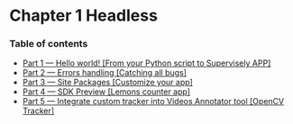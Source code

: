 # Chapter 1 Headless

### Table of contents

* [Part 1 — Hello world! \[From your Python script to Supervisely APP\]](part-1-hello-world-from-your-python-script-to-supervisely-app.md)
* [Part 2 — Errors handling \[Catching all bugs\]](part-2-errors-handling-catching-all-bugs.md)
* [Part 3 — Site Packages \[Customize your app\]](part-3-site-packages-customize-your-app.md)
* [Part 4 — SDK Preview \[Lemons counter app\]](part-4-sdk-preview-lemons-counter-app.md)
* [Part 5 — Integrate custom tracker into Videos Annotator tool \[OpenCV Tracker\]](part-5-integrate-custom-tracker-into-videos-annotator-tool-opencv-tracker.md)

